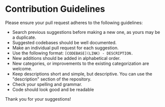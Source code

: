 # Contribution Guidelines

Please ensure your pull request adheres to the following guidelines:

- Search previous suggestions before making a new one, as yours may be a duplicate.
- Suggested codebases should be well documented.
- Make an individual pull request for each suggestion.
- Use the following format: `[CODEBASE](LINK) - DESCRIPTION.`
- New additions should be added in alphabetical order.
- New categories, or improvements to the existing categorization are welcome.
- Keep descriptions short and simple, but descriptive. You can use the "description" section of the repository.
- Check your spelling and grammar.
- Code should look good and be readable 

Thank you for your suggestions!
